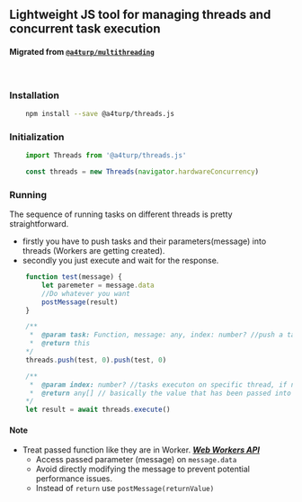 ## Lightweight JS tool for managing threads and concurrent task execution
#### Migrated from [`@a4turp/multithreading`](https://www.npmjs.com/package/@a4turp/multithreading)
<br>

### Installation

```bash 
    npm install --save @a4turp/threads.js
```


### Initialization

```javascript
    import Threads from '@a4turp/threads.js'

    const threads = new Threads(navigator.hardwareConcurrency)
```


### Running

The sequence of running tasks on different threads is pretty straightforward.
- firstly you have to push tasks and their parameters(message) into threads (Workers are getting created).
- secondly you just execute and wait for the response.

```javascript
    function test(message) {
        let paremeter = message.data
        //Do whatever you want
        postMessage(result)
    }

    /**
     *  @param task: Function, message: any, index: number? //push a task into a specific thread
     *  @return this
    */
    threads.push(test, 0).push(test, 0)

    /**
     *  @param index: number? //tasks executon on specific thread, if nothing is passed, tasks will be executed on all threads.
     *  @return any[] // basically the value that has been passed into postMessage() method.
    */
    let result = await threads.execute()
```

#### Note

 - Treat passed function like they are in Worker. ***[Web Workers API](https://developer.mozilla.org/en-US/docs/Web/API/Web_Workers_API/Using_web_workers)***
    - Access passed parameter (message) on `message.data`
    - Avoid directly modifying the message to prevent potential performance issues.
    - Instead of `return` use `postMessage(returnValue)`
   
